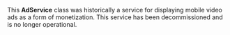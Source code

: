 This **AdService** class was historically a service for displaying mobile
video ads as a form of monetization. This service has been decommissioned and
is no longer operational.